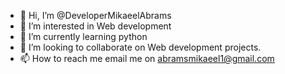- 👋 Hi, I’m @DeveloperMikaeelAbrams
- 👀 I’m interested in Web development
- 🌱 I’m currently learning python
- 💞️ I’m looking to collaborate on Web development projects.
- 📫 How to reach me email me on abramsmikaeel1@gmail.com

<!---
DeveloperMikaeelAbrams/DeveloperMikaeelAbrams is a ✨ special ✨ repository because its `README.md` (this file) appears on your GitHub profile.
You can click the Preview link to take a look at your changes.
--->
